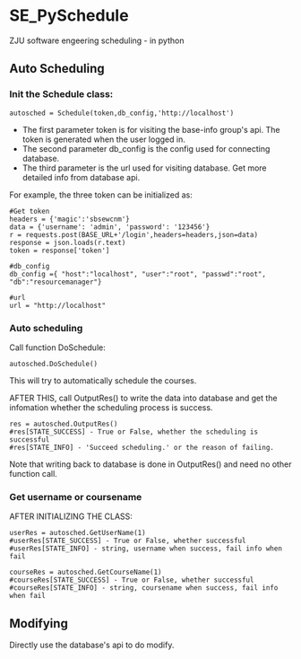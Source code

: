 # SE_PySchedule
ZJU software engeering scheduling - in python

## Auto Scheduling
### Init the Schedule class:

    autosched = Schedule(token,db_config,'http://localhost')

- The first parameter token is for visiting the base-info group's api. The token is generated when the user logged in.
- The second parameter db_config is the config used for connecting database.
- The third parameter is the url used for visiting database. Get more detailed info from database api.

For example, the three token can be initialized as:

    #Get token
    headers = {'magic':'sbsewcnm'}
    data = {'username': 'admin', 'password': '123456'}
    r = requests.post(BASE_URL+'/login',headers=headers,json=data)
    response = json.loads(r.text)
    token = response['token']
    
    #db_config
    db_config ={ "host":"localhost", "user":"root", "passwd":"root", "db":"resourcemanager"}
    
    #url
    url = "http://localhost"
    
### Auto scheduling
Call function DoSchedule:

    autosched.DoSchedule()

This will try to automatically schedule the courses.

AFTER THIS, call OutputRes() to write the data into database and get the infomation whether the scheduling process is success.

    res = autosched.OutputRes()
    #res[STATE_SUCCESS] - True or False, whether the scheduling is successful
    #res[STATE_INFO] - 'Succeed scheduling.' or the reason of failing.
    
Note that writing back to database is done in OutputRes() and need no other function call.
### Get username or coursename
AFTER INITIALIZING THE CLASS:

    userRes = autosched.GetUserName(1)
    #userRes[STATE_SUCCESS] - True or False, whether successful
    #userRes[STATE_INFO] - string, username when success, fail info when fail
    
    courseRes = autosched.GetCourseName(1)
    #courseRes[STATE_SUCCESS] - True or False, whether successful
    #courseRes[STATE_INFO] - string, coursename when success, fail info when fail
## Modifying
Directly use the database's api to do modify.
